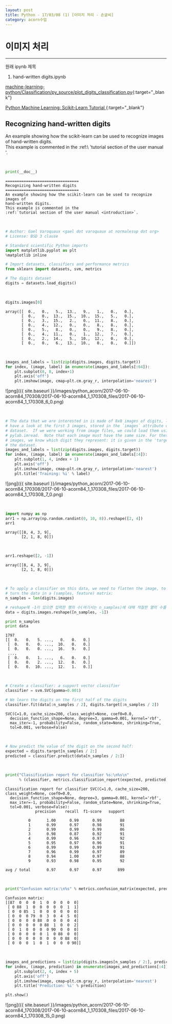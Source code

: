 ```yaml
---
layout: post
title: Python - 17/03/08 (1) [이미지 처리 - 손글씨]
category: acorn수업
---
```


# 이미지 처리

---

원래 ipynb 제목  
1. hand-written digits.ipynb  


[machine-learning-python/Classification/py_source/plot_digits_classification.py](https://github.com/htygithub/machine-learning-python/blob/master/Classification/py_source/plot_digits_classification.py){:target="_blank"}  

[Python Machine Learning: Scikit-Learn Tutorial
](https://www.datacamp.com/community/tutorials/machine-learning-python#gs.YpEcTFY){:target="_blank"}  


## Recognizing hand-written digits

An example showing how the scikit-learn can be used to recognize images of hand-written digits.  
This example is commented in the
:ref:\ 'tutorial section of the user manual <introduction>'.  

<br>

```python
print(__doc__)
```


    ================================
    Recognizing hand-written digits
    ================================
    An example showing how the scikit-learn can be used to recognize images of
    hand-written digits.
    This example is commented in the
    :ref:`tutorial section of the user manual <introduction>`.


<br>

```python
# Author: Gael Varoquaux <gael dot varoquaux at normalesup dot org>
# License: BSD 3 clause

# Standard scientific Python imports
import matplotlib.pyplot as plt
%matplotlib inline

# Import datasets, classifiers and performance metrics
from sklearn import datasets, svm, metrics

# The digits dataset
digits = datasets.load_digits()
```

<br>

```python
digits.images[0]
```




    array([[  0.,   0.,   5.,  13.,   9.,   1.,   0.,   0.],
           [  0.,   0.,  13.,  15.,  10.,  15.,   5.,   0.],
           [  0.,   3.,  15.,   2.,   0.,  11.,   8.,   0.],
           [  0.,   4.,  12.,   0.,   0.,   8.,   8.,   0.],
           [  0.,   5.,   8.,   0.,   0.,   9.,   8.,   0.],
           [  0.,   4.,  11.,   0.,   1.,  12.,   7.,   0.],
           [  0.,   2.,  14.,   5.,  10.,  12.,   0.,   0.],
           [  0.,   0.,   6.,  13.,  10.,   0.,   0.,   0.]])


<br>

```python
images_and_labels = list(zip(digits.images, digits.target))
for index, (image, label) in enumerate(images_and_labels[:64]):
    plt.subplot(8, 8, index+1)
    plt.axis('off')
    plt.imshow(image, cmap=plt.cm.gray_r, interpolation='nearest')
```


![png]({{ site.baseurl }}/images/python_acorn/2017-06-10-acorn84_170308/2017-06-10-acorn84_1_170308_files/2017-06-10-acorn84_1_170308_6_0.png)

<br>

```python
# The data that we are interested in is made of 8x8 images of digits, let's
# have a look at the first 3 images, stored in the `images` attribute of the
# dataset.  If we were working from image files, we could load them using
# pylab.imread.  Note that each image must have the same size. For these
# images, we know which digit they represent: it is given in the 'target' of
# the dataset.
images_and_labels = list(zip(digits.images, digits.target))
for index, (image, label) in enumerate(images_and_labels[:4]):
    plt.subplot(1, 4, index + 1)
    plt.axis('off')
    plt.imshow(image, cmap=plt.cm.gray_r, interpolation='nearest')
    plt.title('Training: %i' % label)
```


![png]({{ site.baseurl }}/images/python_acorn/2017-06-10-acorn84_170308/2017-06-10-acorn84_1_170308_files/2017-06-10-acorn84_1_170308_7_0.png)

<br>

```python
import numpy as np
arr1 = np.array(np.random.randint(0, 10, 8)).reshape([2, 4])
arr1
```




    array([[8, 4, 3, 9],
           [2, 1, 8, 0]])


<br>

```python
arr1.reshape([2, -1])
```




    array([[8, 4, 3, 9],
           [2, 1, 8, 0]])


<br>

```python
# To apply a classifier on this data, we need to flatten the image, to
# turn the data in a (samples, feature) matrix:
n_samples = len(digits.images)

# reshape에 -1이 있으면 입력한 행의 수(여기서는 n_samples)에 대해 적절한 열의 수를 자동으로 할당하여 reshape한다
data = digits.images.reshape([n_samples, -1])

print n_samples
print data
```

    1797
    [[  0.   0.   5. ...,   0.   0.   0.]
     [  0.   0.   0. ...,  10.   0.   0.]
     [  0.   0.   0. ...,  16.   9.   0.]
     ...,
     [  0.   0.   1. ...,   6.   0.   0.]
     [  0.   0.   2. ...,  12.   0.   0.]
     [  0.   0.  10. ...,  12.   1.   0.]]

<br>

```python
# Create a classifier: a support vector classifier
classifier = svm.SVC(gamma=0.001)

# We learn the digits on the first half of the digits
classifier.fit(data[:n_samples / 2], digits.target[:n_samples / 2])
```




    SVC(C=1.0, cache_size=200, class_weight=None, coef0=0.0,
      decision_function_shape=None, degree=3, gamma=0.001, kernel='rbf',
      max_iter=-1, probability=False, random_state=None, shrinking=True,
      tol=0.001, verbose=False)


<br>

```python
# Now predict the value of the digit on the second half:
expected = digits.target[n_samples / 2:]
predicted = classifier.predict(data[n_samples / 2:])
```

<br>

```python
print("Classification report for classifier %s:\n%s\n"
      % (classifier, metrics.classification_report(expected, predicted)))
```

    Classification report for classifier SVC(C=1.0, cache_size=200, class_weight=None, coef0=0.0,
      decision_function_shape=None, degree=3, gamma=0.001, kernel='rbf',
      max_iter=-1, probability=False, random_state=None, shrinking=True,
      tol=0.001, verbose=False):
                 precision    recall  f1-score   support

              0       1.00      0.99      0.99        88
              1       0.99      0.97      0.98        91
              2       0.99      0.99      0.99        86
              3       0.98      0.87      0.92        91
              4       0.99      0.96      0.97        92
              5       0.95      0.97      0.96        91
              6       0.99      0.99      0.99        91
              7       0.96      0.99      0.97        89
              8       0.94      1.00      0.97        88
              9       0.93      0.98      0.95        92

    avg / total       0.97      0.97      0.97       899


<br>



```python
print("Confusion matrix:\n%s" % metrics.confusion_matrix(expected, predicted))
```

    Confusion matrix:
    [[87  0  0  0  1  0  0  0  0  0]
     [ 0 88  1  0  0  0  0  0  1  1]
     [ 0  0 85  1  0  0  0  0  0  0]
     [ 0  0  0 79  0  3  0  4  5  0]
     [ 0  0  0  0 88  0  0  0  0  4]
     [ 0  0  0  0  0 88  1  0  0  2]
     [ 0  1  0  0  0  0 90  0  0  0]
     [ 0  0  0  0  0  1  0 88  0  0]
     [ 0  0  0  0  0  0  0  0 88  0]
     [ 0  0  0  1  0  1  0  0  0 90]]


<br>

```python
images_and_predictions = list(zip(digits.images[n_samples / 2:], predicted))
for index, (image, prediction) in enumerate(images_and_predictions[:4]):
    plt.subplot(2, 4, index + 5)
    plt.axis('off')
    plt.imshow(image, cmap=plt.cm.gray_r, interpolation='nearest')
    plt.title('Prediction: %i' % prediction)

plt.show()
```


![png]({{ site.baseurl }}/images/python_acorn/2017-06-10-acorn84_170308/2017-06-10-acorn84_1_170308_files/2017-06-10-acorn84_1_170308_15_0.png)

